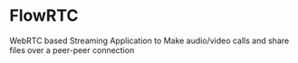 # FlowRTC
WebRTC based Streaming Application to Make audio/video calls and share files over a peer-peer connection
